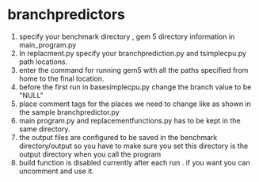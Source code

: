 # branchpredictors
1. specify your benchmark directory , gem 5 directory information in main_program.py
2. In replacment.py specify your branchprediction.py and tsimplecpu.py path locations.
3. enter the command for running gem5 with all the paths specified from home to the final location.
4. before the first run in basesimplecpu.py change the branch value to be "NULL"
5. place comment tags for the places we need to change like as shown in the sample branchpredictor.py
6. main program.py and replacementfunctions.py has to be kept in the same directory.
7. the output files are configured to be saved in the benchmark directory/output  so you have to make sure you set this directory  is the output directory when you call the program
8. build function is disabled currently after each run . if you want you can uncomment and use it.
